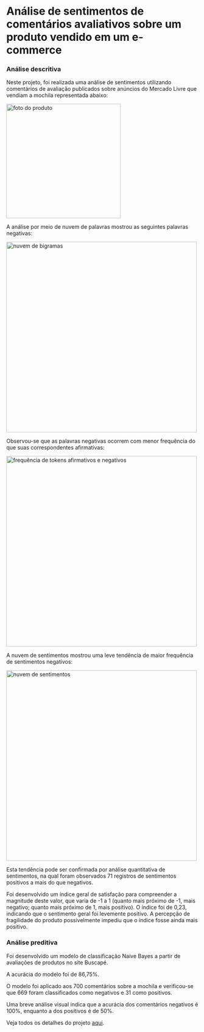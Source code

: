 # Análise de sentimentos de comentários avaliativos sobre um produto vendido em um e-commerce

### Análise descritiva
Neste projeto, foi realizada uma análise de sentimentos utilizando comentários de avaliação publicados sobre anúncios do Mercado Livre que vendiam a mochila representada abaixo:

<img width=300px src='https://raw.githubusercontent.com/Lud-lud/text_mining_sentiment_analysis/refs/heads/main/foto_mochila.png' alt='foto do produto'>

A análise por meio de nuvem de palavras mostrou as seguintes palavras negativas:

<img width=500px src='https://github.com/Lud-lud/text_mining_sentiment_analysis/blob/main/nuvem_bigramas.png' alt='nuvem de bigramas'>

Observou-se que as palavras negativas ocorrem com menor frequência do que suas correspondentes afirmativas:

<img width=500px src='https://raw.githubusercontent.com/Lud-lud/text_mining_sentiment_analysis/refs/heads/main/frequencia_tokens.png' alt='frequência de tokens afirmativos e negativos'>

A nuvem de sentimentos mostrou uma leve tendência de maior frequência de sentimentos negativos:

<img width=500px src='https://raw.githubusercontent.com/Lud-lud/text_mining_sentiment_analysis/refs/heads/main/nuvem_sentimentos.png' alt='nuvem de sentimentos'>

Esta tendência pode ser confirmada por análise quantitativa de sentimentos, na qual foram observados 71 registros de sentimentos positivos a mais do que negativos.

Foi desenvolvido um índice geral de satisfação para compreender a magnitude deste valor, que varia de -1 a 1 (quanto mais próximo de -1, mais negativo; quanto mais próximo de 1, mais positivo). O índice foi de 0,23, indicando que o sentimento geral foi levemente positivo. A percepção de fragilidade do produto possivelmente impediu que o índice fosse ainda mais positivo.

### Análise preditiva

Foi desenvolvido um modelo de classificação Naive Bayes a partir de avaliações de produtos no site Buscapé.

A acurácia do modelo foi de 86,75%.

O modelo foi aplicado aos 700 comentários sobre a mochila e verificou-se que 669 foram classificados como negativos e 31 como positivos.

Uma breve análise visual indica que a acurácia dos comentários negativos é 100%, enquanto a dos positivos é de 50%.

Veja todos os detalhes do projeto [aqui](https://github.com/Lud-lud/avaliacao_produto_text_mining_sentiment_analysis/blob/main/text_mining_sentiment_analysis_portuguese_r.ipynb).
